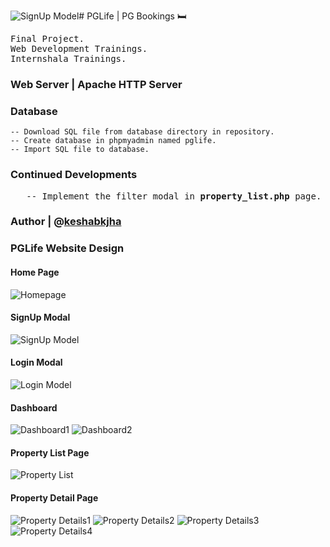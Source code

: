 ![SignUp Model](https://github.com/Keshabkjha/pglife/assets/123746528/0dc3afd5-78da-4dd5-8aca-6401609f8f34)# PGLife | PG Bookings 🛏️

<samp> Final Project.  
Web Development Trainings.  
Internshala Trainings. </samp>

### Web Server |  Apache HTTP Server

### Database
    -- Download SQL file from database directory in repository.
    -- Create database in phpmyadmin named pglife.
    -- Import SQL file to database.

### Continued Developments
<samp> 
&nbsp;&nbsp;&nbsp;-- Implement the filter modal in <b>property_list.php</b> page. 
</samp>

### Author | @[keshabkjha](https://github.com/Keshabkjha)

### PGLife Website Design
#### Home Page
![Homepage](https://github.com/Keshabkjha/pglife/assets/123746528/dd8beeab-4062-41ab-94f6-3245b7ed7701)


#### SignUp Modal  
![SignUp Model](https://github.com/Keshabkjha/pglife/assets/123746528/95d77d5f-f319-4706-a41a-f4c223473f41)


#### Login Modal   
![Login Model](https://github.com/Keshabkjha/pglife/assets/123746528/f6331e64-7724-48fa-928c-bd080055e28e)


#### Dashboard   
![Dashboard1](https://github.com/Keshabkjha/pglife/assets/123746528/3d9e06cb-8786-4a3b-9f66-598268773165)
![Dashboard2](https://github.com/Keshabkjha/pglife/assets/123746528/9d227016-20c6-47a3-9931-192608280b1d)


#### Property List Page  
![Property List](https://github.com/Keshabkjha/pglife/assets/123746528/42e8a026-6fbc-4dc0-90a2-200dc6ae66d7)


#### Property Detail Page
![Property Details1](https://github.com/Keshabkjha/pglife/assets/123746528/b8591acc-c43b-42bc-897b-fbd736d6d327)
![Property Details2](https://github.com/Keshabkjha/pglife/assets/123746528/79418e81-58d3-4a9e-9452-afb93d5edd53)
![Property Details3](https://github.com/Keshabkjha/pglife/assets/123746528/9122cc49-0fe8-4028-97ac-48b4116988cd)
![Property Details4](https://github.com/Keshabkjha/pglife/assets/123746528/ce3b11d0-fc5f-40a9-811b-1b520a42f9a7)



